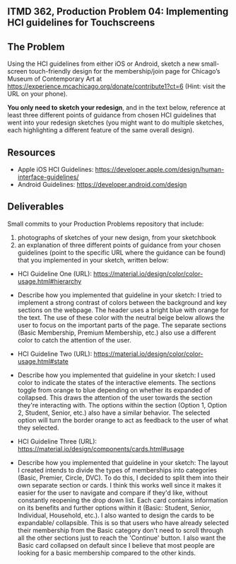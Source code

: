 ## ITMD 362, Production Problem 04: Implementing HCI guidelines for Touchscreens

## The Problem

Using the HCI guidelines from either iOS or Android, sketch a new small-screen touch-friendly design
for the membership/join page for Chicago’s Museum of Contemporary Art at
https://experience.mcachicago.org/donate/contribute1?ct=6 (Hint: visit the URL on your phone).

**You only need to sketch your redesign**, and in the text below, reference at least three different
points of guidance from chosen HCI guidelines that went into your redesign sketches (you might
want to do multiple sketches, each highlighting a different feature of the same overall design).

## Resources

* Apple iOS HCI Guidelines:
  https://developer.apple.com/design/human-interface-guidelines/
* Android Guidelines:
  https://developer.android.com/design

## Deliverables

Small commits to your Production Problems repository that include:

1. photographs of sketches of your new design, from your sketchbook
2. an explanation of three different points of guidance from your chosen guidelines (point to the
   specific URL where the guidance can be found) that you implemented in your sketch, written below:

* HCI Guideline One (URL): https://material.io/design/color/color-usage.html#hierarchy
* Describe how you implemented that guideline in your sketch:
I tried to implement a strong contrast of colors between the background and key sections on the webpage. The header uses a bright blue with orange for the text. The use of these color with the neutral beige below allows the user to focus on the important parts of the page. The separate sections (Basic Membership, Premium Membership, etc.) also use a different color to catch the attention of the user.

* HCI Guideline Two (URL): https://material.io/design/color/color-usage.html#state
* Describe how you implemented that guideline in your sketch:
I used color to indicate the states of the interactive elements. The sections toggle from orange to blue depending on whether its expanded of collapsed. This draws the attention of the user towards the section they're interacting with. The options within the section (Option 1, Option 2, Student, Senior, etc.) also have a similar behavior. The selected option will turn the border orange to act as feedback to the user of what they selected.

* HCI Guideline Three (URL): https://material.io/design/components/cards.html#usage
* Describe how you implemented that guideline in your sketch:
The layout I created intends to divide the types of memberships into categories (Basic, Premier, Circle, DVC). To do this, I decided to split them into their own separate section or cards. I think this works well since it makes it easier for the user to navigate and compare if they'd like, without constantly reopening the drop down list. Each card contains information on its benefits and further options within it (Basic: Student, Senior, Individual, Household, etc.). I also wanted to design the cards to be expandable/ collapsible. This is so that users who have already selected their membership from the Basic category don't need to scroll through all the other sections just to reach the 'Continue' button. I also want the Basic card collapsed on default since I believe that most people are looking for a basic membership compared to the other kinds. 
